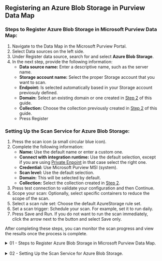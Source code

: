 ## Registering an Azure Blob Storage in Purview Data Map

### Steps to Register Azure Blob Storage in Microsoft Purview Data Map:

1. Navigate to the Data Map in the Microsoft Purview Portal.
2. Select Data sources on the left side.
3. Under Register data source, search for and select **Azure Blob Storage**.
4. In the next step, provide the following information:
   - **Data source name:** Enter a descriptive name, such as the server name.
   - **Storage account name:** Select the proper Storage account that you want to scan.
   - **Endpoint:** Is selected automatically based in your Storage account previosuly defined.
   - **Domain:** Select an existing domain or one created in [Step 2](02%20-%20PurviewPortalConfiguration.md) of this guide.
   - **Collection:** Choose the collection previously created in [Step 2](02%20-%20PurviewPortalConfiguration.md) of this guide.
   - Press Register

### Setting Up the Scan Service for Azure Blob Storage:

1. Press the scan icon (a small circular blue icon).
2. Complete the following information:
   - **Name:** Use the default name or enter a custom one.
   - **Connect with integration runtime:** Use the default selection, except if you are using [Private Enpoint](06%20-%20Connect%20Microsoft%20Purview%20Data%20Map%20to%20Private%20Endpoint.md) in that case select the right one.
   - **Credential:** Use Microsoft Purview MSI (system). 
   - **Scan level:** Use the default selection.
   - **Domain:** This will be selected by default.
   - **Collection:** Select the collection created in [Step 2](02%20-%20PurviewPortalConfiguration.md).
3. Press test connection to validate your configuration and then Continue.
4. Scope your scan: Optionally, select specific containers to reduce the scope of the scan.
5. Select a scan rule set: Choose the default AzureStorage rule set.
6. Set a scan trigger: Schedule your scan. For example, set it to run daily.
7. Press Save and Run. If you do not want to run the scan immediately, click the arrow next to the button and select Save only.

After completing these steps, you can monitor the scan progress and view the results once the process is complete. 

<details>
<summary>01 - Steps to Register Azure Blob Storage in Microsoft Purview Data Map.</summary>
<br>
<p align="center">
<img src="https://github.com/user-attachments/assets/2b0cda3d-08f2-4d40-9cdf-6af390c98fa2" WIDTH="650"></p>
<p align="center">Microsoft Purview Data Map, Data sources.</p>
<br>

<p align="center">
<img src="https://github.com/user-attachments/assets/6e2bab55-e356-4b50-9644-11272af3b4a0" WIDTH="650"></p>
<p align="center">Microsoft Purview Data Map, Register data sources.</p>
<br>

<p align="center">
<img src="https://github.com/user-attachments/assets/0aeb3d6c-04d7-4ff6-9440-dfcf34ff21a6" WIDTH="650"></p>
<p align="center">Microsoft Purview Data Map, Select Azure Blob Storage.</p>
<br>

<p align="center">
<img src="https://github.com/user-attachments/assets/734a79f3-350b-40e2-aa7d-808d0e77a869" WIDTH="650"></p>
<p align="center">Microsoft Purview Data Map, Register data source (Azure Blob Storage).</p>
<br>

<p align="center">
<img src="https://github.com/user-attachments/assets/6161f26e-74cf-4967-b66e-bd681ff23679" WIDTH="650"></p>
<p align="center">Microsoft Purview Data Map, Complete with your Azure Blob Storage information.</p>
<br>
</details>

<br>

<details>
<summary>02 - Setting Up the Scan Service for Azure Blob Storage.</summary>
<br>

<p align="center">
<img src="https://github.com/user-attachments/assets/387089d4-f731-4b22-ab36-18f38f7b1efd" WIDTH="650"></p>
<p align="center">Microsoft Purview Data Map, Select the Scan button.</p>
<br>

<p align="center">
<img src="https://github.com/user-attachments/assets/931d9b8c-d0ac-4943-aada-10abd910e075" WIDTH="650"></p>
<p align="center">Microsoft Purview Data Map, Configure Scan settings.</p>
<br>

<p align="center">
<img src="https://github.com/user-attachments/assets/3355c2bf-49fb-4b18-8cb2-5f047061a50e" WIDTH="650"></p>
<p align="center">Microsoft Purview Data Map, Test connection to your Azure Blob Storage.</p>
<br>

<p align="center">
<img src="https://github.com/user-attachments/assets/8990826a-cfe5-41ff-a77a-995baf591d90" WIDTH="650"></p>
<p align="center">Microsoft Purview Data Map, Test connection successful.</p>
<br>

<p align="center">
<img src="https://github.com/user-attachments/assets/695b9547-4d2e-48d4-ab62-b5382187a700" WIDTH="650"></p>
<p align="center">Microsoft Purview Data Map, Scope your scan.</p>
<br>

<p align="center">
<img src="https://github.com/user-attachments/assets/b6278bae-d9ac-4b6a-9a9a-b9f76cc12f49" WIDTH="650"></p>
<p align="center">Microsoft Purview Data Map, Select a scan rule set.</p>
<br>

<p align="center">
<img src="https://github.com/user-attachments/assets/20a26605-cfe0-406a-a2af-69a1cc80521d" WIDTH="650"></p>
<p align="center">Microsoft Purview Data Map, Set a scan trigger.</p>
<br>


<p align="center">
<img src="https://github.com/user-attachments/assets/3dddf0ac-1f2a-4118-8d7a-590375f4d3b6" WIDTH="650"></p>
<p align="center">Microsoft Purview Data Map, Save and run.</p>
<br>


<p align="center">
<img src="https://github.com/user-attachments/assets/627086fa-82d6-4743-8c21-029dfae5f381" WIDTH="650"></p>
<p align="center">Microsoft Purview Data Map, Scan progress.</p>
<br>

<p align="center">
<img src="https://github.com/user-attachments/assets/046d366e-f790-46f5-9da2-7557f5b74991" WIDTH="650"></p>
<p align="center">Microsoft Purview Data Map, Scan completed.</p>
<br>

</details>

<br><br>
